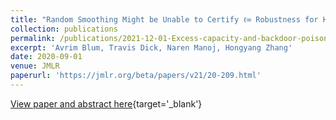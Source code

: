 ```yaml
---
title: "Random Smoothing Might be Unable to Certify ℓ∞ Robustness for High-Dimensional Images"
collection: publications
permalink: /publications/2021-12-01-Excess-capacity-and-backdoor-poisoning.md
excerpt: 'Avrim Blum, Travis Dick, Naren Manoj, Hongyang Zhang'
date: 2020-09-01
venue: JMLR
paperurl: 'https://jmlr.org/beta/papers/v21/20-209.html'
---
```



[View paper and abstract here](https://jmlr.org/beta/papers/v21/20-209.html){target='_blank'}

